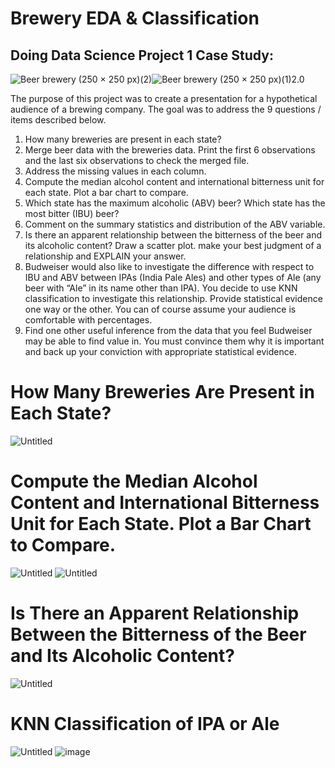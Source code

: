 # Brewery EDA & Classification
## Doing Data Science Project 1 Case Study:

![Beer   brewery (250 × 250 px)(2)](https://user-images.githubusercontent.com/81498617/197314814-f3e08e0a-38c5-4514-a82c-cd1707ce3060.png)![Beer   brewery (250 × 250 px)(1)](https://user-images.githubusercontent.com/81498617/197314711-1663954e-8e2a-4ed1-a17b-472974db75e8.png)2.0

The purpose of this project was to create a presentation for a hypothetical audience of a brewing company.
The goal was to address the 9 questions / items described below. 
1. How many breweries are present in each state?
2. Merge beer data with the breweries data. Print the first 6 observations and the last six observations to check the merged file.
3. Address the missing values in each column.
4. Compute the median alcohol content and international bitterness unit for each state. Plot a bar chart to compare.
5. Which state has the maximum alcoholic (ABV) beer? Which state has the most bitter (IBU) beer?
6. Comment on the summary statistics and distribution of the ABV variable.
7. Is there an apparent relationship between the bitterness of the beer and its alcoholic content? Draw a scatter plot.
make your best judgment of a relationship and EXPLAIN your answer.
8. Budweiser would also like to investigate the difference with respect to IBU and ABV between IPAs (India Pale Ales)
and other types of Ale (any beer with “Ale” in its name other than IPA).
You decide to use KNN classification to investigate this relationship.  Provide statistical evidence one way or the other.
You can of course assume your audience is comfortable with percentages. 
9. Find one other useful inference from the data that you feel Budweiser may be able to find value in.
You must convince them why it is important and back up your conviction with appropriate statistical evidence. 

# How Many Breweries Are Present in Each State?
![Untitled](https://github.com/joeyhdz/Brewery-Project-2.0/assets/81498617/fc5bb947-caa4-4a2f-bb33-dfd679a86963)

# Compute the Median Alcohol Content and International Bitterness Unit for Each State. Plot a Bar Chart to Compare.
![Untitled](https://github.com/joeyhdz/Brewery-Project-2.0/assets/81498617/073c895b-e4aa-47ac-95ed-b09ee90da99d)
![Untitled](https://github.com/joeyhdz/Brewery-Project-2.0/assets/81498617/ab243e9e-3a4a-49da-84e3-d83b1cd1389f)

# Is There an Apparent Relationship Between the Bitterness of the Beer and Its Alcoholic Content?
![Untitled](https://github.com/joeyhdz/Brewery-Project-2.0/assets/81498617/bc403199-972f-4969-99ea-89ea26bc058e)


# KNN Classification of IPA or Ale
![Untitled](https://github.com/joeyhdz/Brewery-Project-2.0/assets/81498617/6fbafbc0-74df-4c67-80d2-1d7e7bfbfb5d)
![image](https://github.com/joeyhdz/Brewery-Project-2.0/assets/81498617/a16fd27c-90b0-4ec1-a90e-e243af58dcce)

